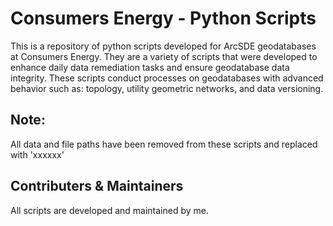<h1>Consumers Energy - Python Scripts</h1>
<p>This is a repository of python scripts developed for ArcSDE geodatabases at Consumers Energy. They are a variety of scripts that were developed to enhance daily data remediation tasks and ensure geodatabase data integrity. These scripts conduct processes on geodatabases with advanced behavior such as: topology, utility geometric networks, and data versioning.</p>
<h2>Note:</h2>
<p>All data and file paths have been removed from these scripts and replaced with 'xxxxxx'</p>
<h2>Contributers & Maintainers</h2>
<p>All scripts are developed and maintained by me.</p>
